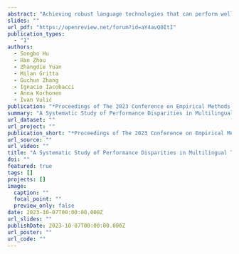 ```yaml
---
abstract: "Achieving robust language technologies that can perform well across the world's many languages is a central goal of multilingual NLP. In this work, we take stock of and empirically analyse task performance disparities that exist between multilingual task-oriented dialogue (ToD) systems. We first define new quantitative measures of absolute and relative equivalence in system performance, capturing disparities across languages and within individual languages. Through a series of controlled experiments, we demonstrate that performance disparities depend on a number of factors: the nature of the ToD task at hand, the underlying pretrained language model, the target language, and the amount of ToD annotated data. We empirically prove the existence of the adaptation and intrinsic biases in current ToD systems: e.g., ToD systems trained for Arabic or Turkish using annotated ToD data fully parallel to English ToD data still exhibit diminished ToD task performance. Beyond providing a series of insights into the performance disparities of ToD systems in different languages, our analyses offer practical tips on how to approach ToD data collection and system development for new languages."
slides: ""
url_pdf: "https://openreview.net/forum?id=aY4avQ0ItI"
publication_types:
  - "1"
authors:
  - Songbo Hu
  - Han Zhou
  - Zhangdie Yuan
  - Milan Gritta
  - Guchun Zhang
  - Ignacio Iacobacci
  - Anna Korhonen
  - Ivan Vulić
publication: "*Proceedings of The 2023 Conference on Empirical Methods in Natural Language Processing (EMNLP), 2023.*"
summary: "A Systematic Study of Performance Disparities in Multilingual Task-Oriented Dialogue Systems"
url_dataset: ""
url_project: ""
publication_short: "*Proceedings of The 2023 Conference on Empirical Methods in Natural Language Processing (EMNLP), 2023.*"
url_source: ""
url_video: ""
title: "A Systematic Study of Performance Disparities in Multilingual Task-Oriented Dialogue Systems"
doi: ""
featured: true
tags: []
projects: []
image:
  caption: ""
  focal_point: ""
  preview_only: false
date: 2023-10-07T00:00:00.000Z
url_slides: ""
publishDate: 2023-10-07T00:00:00.000Z
url_poster: ""
url_code: ""
---
```

